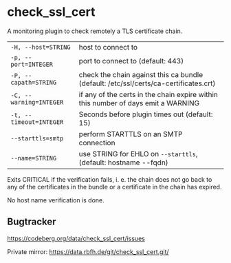 # check\_ssl\_cert

A monitoring plugin to check remotely a TLS certificate chain.

|   |   |
|---|---|
| `-H, --host=STRING` | host to connect to |
| `-p, --port=INTEGER` | port to connect to (default: 443) |
| `-P, --capath=STRING` |  check the chain against this ca bundle (default: /etc/ssl/certs/ca-certificates.crt)|
| `-C, --warning=INTEGER` | if any of the certs in the chain expire within this number of days emit a WARNING |
| `-t, --timeout=INTEGER` | Seconds before plugin times out (default: 15) |
| `--starttls=smtp` | perform STARTTLS on an SMTP connection |
| `--name=STRING` | use STRING for EHLO on `--starttls`, (default: hostname --fqdn) |

Exits CRITICAL if the verification fails, i. e. the chain does not go back to any
of the certificates in the bundle or a certificate in the chain has expired.

No host name verification is done.

## Bugtracker

<https://codeberg.org/data/check_ssl_cert/issues>

Private mirror: <https://data.rbfh.de/git/check_ssl_cert.git/>
